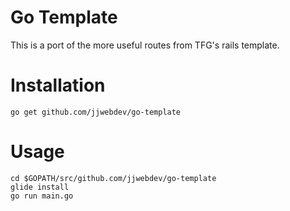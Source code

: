 # Go Template

This is a port of the more useful routes from TFG's rails template.

# Installation

```
go get github.com/jjwebdev/go-template
```

# Usage

```
cd $GOPATH/src/github.com/jjwebdev/go-template
glide install
go run main.go
```

